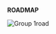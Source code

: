 **ROADMAP**

![Group 1road](https://github.com/user-attachments/assets/5ec78aeb-396b-4712-ad1d-4ecb433c1346)

